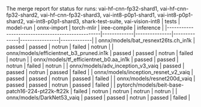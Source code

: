 The merge report for status  for runs: vai-hf-cnn-fp32-shard1, vai-hf-cnn-fp32-shard2, vai-hf-cnn-fp32-shard3, vai-int8-p0p1-shard1, vai-int8-p0p1-shard2, vai-int8-p0p1-shard3, shark-test-suite, vai-vision-int8
| tests                                            | model-run   | onnx-import   | torch-mlir   | iree-compile   | inference   |
|--------------------------------------------------|-------------|---------------|--------------|----------------|-------------|
| onnx/models/bat_resnext26ts.ch_in1k              | passed      | passed        | notrun       | failed         | notrun      |
| onnx/models/efficientnet_b3_pruned.in1k          | passed      | passed        | notrun       | failed         | notrun      |
| onnx/models/tf_efficientnet_b0.aa_in1k           | passed      | passed        | notrun       | failed         | notrun      |
| onnx/models/adv_inception_v3_vaiq                | passed      | passed        | notrun       | passed         | failed      |
| onnx/models/inception_resnet_v2_vaiq             | passed      | passed        | notrun       | passed         | failed      |
| onnx/models/resnet200d_vaiq                      | passed      | passed        | notrun       | passed         | failed      |
| pytorch/models/beit-base-patch16-224-pt22k-ft22k | failed      | notrun        | notrun       | notrun         | notrun      |
| onnx/models/DarkNet53_vaiq                       | passed      | passed        | notrun       | passed         | failed      |
